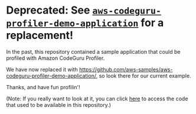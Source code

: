 # Deprecated: See [`aws-codeguru-profiler-demo-application`](https://github.com/aws-samples/aws-codeguru-profiler-demo-application/) for a replacement!

In the past, this repository contained a sample application that could be profiled with Amazon CodeGuru Profiler.

We have now replaced it with <https://github.com/aws-samples/aws-codeguru-profiler-demo-application/>, so look there for
our current example.

Thanks, and have fun profilin'!

(Note: If you really want to look at it, you can click [here](https://github.com/aws-samples/aws-codeguru-profiler-sample-application/tree/deprecated-content) to access the code that used to be available in this repository.)
